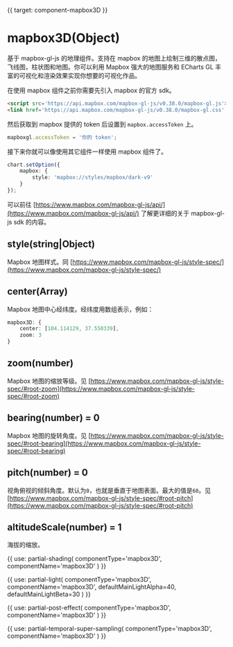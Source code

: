 
{{ target: component-mapbox3D }}

# mapbox3D(Object)

基于 mapbox-gl-js 的地理组件。支持在 mapbox 的地图上绘制三维的散点图，飞线图，柱状图和地图。你可以利用 Mapbox 强大的地图服务和 ECharts GL 丰富的可视化和渲染效果实现你想要的可视化作品。

在使用 mapbox 组件之前你需要先引入 mapbox 的官方 sdk。

```html
<script src='https://api.mapbox.com/mapbox-gl-js/v0.38.0/mapbox-gl.js'></script>
<link href='https://api.mapbox.com/mapbox-gl-js/v0.38.0/mapbox-gl.css' rel='stylesheet' />
```

然后获取到 mapbox 提供的 token 后设置到 `mapbox.accessToken` 上。

```ts
mapboxgl.accessToken = '你的 token';
```

接下来你就可以像使用其它组件一样使用 mapbox 组件了。

```ts
chart.setOption({
    mapbox: {
        style: 'mapbox://styles/mapbox/dark-v9'
    }
});
```

可以前往 [https://www.mapbox.com/mapbox-gl-js/api/](https://www.mapbox.com/mapbox-gl-js/api/) 了解更详细的关于 mapbox-gl-js sdk 的内容。

## style(string|Object)

Mapbox 地图样式。同 [https://www.mapbox.com/mapbox-gl-js/style-spec/](https://www.mapbox.com/mapbox-gl-js/style-spec/)

## center(Array)

Mapbox 地图中心经纬度。经纬度用数组表示，例如：

```ts
mapbox3D: {
    center: [104.114129, 37.550339],
    zoom: 3
}
```

## zoom(number)

Mapbox 地图的缩放等级。见 [https://www.mapbox.com/mapbox-gl-js/style-spec/#root-zoom](https://www.mapbox.com/mapbox-gl-js/style-spec/#root-zoom)

## bearing(number) = 0

Mapbox 地图的旋转角度。见 [https://www.mapbox.com/mapbox-gl-js/style-spec/#root-bearing](https://www.mapbox.com/mapbox-gl-js/style-spec/#root-bearing)

## pitch(number) = 0

视角俯视的倾斜角度。默认为`0`，也就是垂直于地图表面。最大的值是`60`。见 [https://www.mapbox.com/mapbox-gl-js/style-spec/#root-pitch](https://www.mapbox.com/mapbox-gl-js/style-spec/#root-pitch)

## altitudeScale(number) = 1

海拔的缩放。

{{ use: partial-shading(
    componentType='mapbox3D',
    componentName='mapbox3D'
) }}

{{ use: partial-light(
    componentType='mapbox3D',
    componentName='mapbox3D',
    defaultMainLightAlpha=40,
    defaultMainLightBeta=30
) }}

{{ use: partial-post-effect(
    componentType='mapbox3D',
    componentName='mapbox3D'
) }}

{{ use: partial-temporal-super-sampling(
    componentType='mapbox3D',
    componentName='mapbox3D'
) }}
